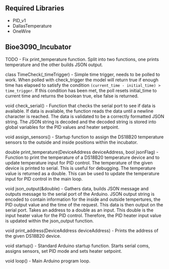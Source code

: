 Required Libraries
-------------------
* PID_v1
* DallasTemperature
* OneWire

Bioe3090_Incubator
------------------

TODO -  Fix print_temperature function. Split into two functions, one prints temperature
  and the other builds JSON output.

class TimeCheck(_timeTrigger) - Simple time trigger, needs to be polled to work.
  When polled with check_trigger the model will return true if enough time has
  elapsed to satisfy the condition `(current_time - initial_time) > time_trigger`.
  If this condition has been met, the poll resets initial_time to current time and
  returns the boolean true, else false is returned.

void check_serial() - Function that checks the serial port to see if data is available.
  If data is available, the function reads the data until a newline character is reached.
  The data is validated to be a correctly formatted JSON string. The JSON string is decoded
  and the decoded string is stored into global variables for the PID values and heater setpoint.

void assign_sensors() - Startup function to assign the DS18B20 temperature sensors to 
  the outside and inside positions within the incubator.

double print_temperature(DeviceAddress deviceAddress, bool jsonFlag) - Function to print the 
  temperature of a DS18B20 temperature device and to update temperature input for PID control. 
  The temperature of the given device is printed to serial. This is useful for debugging. The temperature
  value is returned as a double. This can be used to update the temperature input for PID control
  in the main loop.

void json_output(&double) - Gathers data, builds JSON message and outputs message to the serial port of the
  Arduino. JSON output string is encoded to contain information for the inside and outside tempertures, 
  the PID output value and the time of the request. This data is then output on the serial port. 
  Takes an address to a double as an input. This double is the input heater value for the PID control. 
  Therefore, the PID heater input value is updated within the json_output function.

void print_address(DeviceAddress deviceAddress) - Prints the address of the given DS18B20 device.

void startup() - Standard Arduino startup function. Starts serial coms, assigns sensors, set PID mode and
  sets heater setpoint.

void loop() - Main Arduino program loop. 
